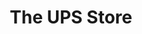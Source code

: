 ---
title: "The UPS Store"
url: /phoenix/the-ups-store-3117-w-via-de-pedro-miguel/
shop: copyshop
---
